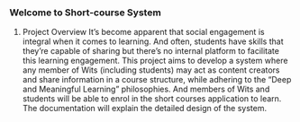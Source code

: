### Welcome to Short-course System

1. Project Overview
It’s become apparent that social engagement is integral when it comes to learning. And often, students have skills that they’re capable of sharing but there’s no internal platform to facilitate this learning engagement. This project aims to develop a system where any member of Wits (including students) may act as content creators and share information in a course structure, while adhering to the “Deep and Meaningful Learning” philosophies. And members of Wits and students will  be able to enrol in the short courses application to learn. The documentation will explain the detailed design of the system.






